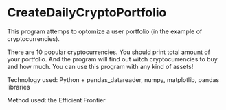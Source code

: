 # CreateDailyCryptoPortfolio

This program attemps to optomize a user portfolio (in the example of cryptocurrencies).

There are 10 popular cryptocurrencies. You should print total amount of your portfolio. And the program will find out witch cryptocurrencies to buy and how much. You can use this program with any kind of assets!

Technology used: Python + pandas_datareader, numpy, matplotlib, pandas libraries

Method used: the Efficient Frontier
